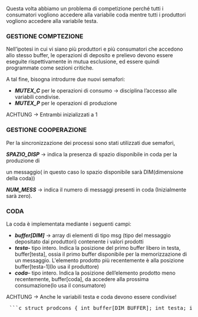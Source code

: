 Questa volta abbiamo un problema di competizione perché tutti i consumatori vogliono accedere alla variabile coda mentre tutti i produttori vogliono accedere alla variabile testa.

### GESTIONE COMPTEZIONE

Nell’ipotesi in cui vi siano più produttori e più consumatori che accedono allo stesso buffer, le operazioni di deposito e prelievo devono essere eseguite rispettivamente in mutua esclusione, ed essere quindi programmate come sezioni critiche.

A tal fine, bisogna introdurre due nuovi semafori:

- ***MUTEX_C*** per le operazioni di consumo → disciplina l’accesso alle variabili condivise.
- ***MUTEX_P*** per le operazioni di produzione

ACHTUNG → Entrambi inizializzati a 1

### GESTIONE COOPERAZIONE

Per la sincronizzazione dei processi sono stati utilizzati due semafori,

***SPAZIO_DISP*** → indica la presenza di spazio disponibile in coda per la produzione di

un messaggio( in questo caso lo spazio disponibile sarà DIM(dimensione della coda))

***NUM_MESS*** → indica il numero di messaggi presenti in coda (Inizialmente sarà zero).


### CODA

La coda è implementata mediante i seguenti campi:

- ***buffer[DIM]*** → array di elementi di tipo msg (tipo del messaggio depositato dai produttori) contenente i valori prodotti
- ***testa-*** tipo intero. Indica la posizione del primo buffer libero in testa, buffer[testa], ossia il primo buffer disponibile per la memorizzazione di un messaggio. L'elemento prodotto più recentemente è alla posizione buffer[testa-1](lo usa il produttore)
- ***coda***– tipo intero. Indica la posizione dell’elemento prodotto meno recentemente, buffer[coda], da accedere alla prossima consumazione(lo usa il consumatore)

ACHTUNG → Anche le variabili testa e coda devono essere condivise!

<pre> ```c struct prodcons { int buffer[DIM_BUFFER]; int testa; int coda; }; ``` </pre>
